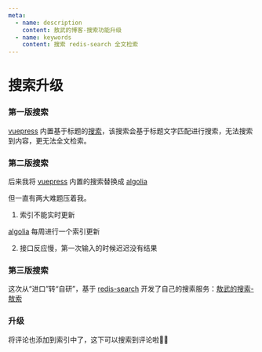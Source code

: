 ```yaml
---
meta:
  - name: description
    content: 敖武的博客-搜索功能升级
  - name: keywords
    content: 搜索 redis-search 全文检索
---
```

# 搜索升级

### 第一版搜索

[vuepress](https://vuepress.vuejs.org/zh/) 内置基于标题的[搜索](https://v1.vuepress.vuejs.org/zh/theme/default-theme-config.html#%E5%86%85%E7%BD%AE%E6%90%9C%E7%B4%A2)，该搜索会基于标题文字匹配进行搜索，无法搜索到内容，更无法全文检索。

### 第二版搜索

后来我将 [vuepress](https://vuepress.vuejs.org/zh/) 内置的搜索替换成 [algolia](https://z.wiki/misc/algolia.html) 

<ImgView title="搜索升级" url="https://2.z.wiki/autoupload/20240208/2u0S.804X1112-image.png" />

但一直有两大难题压着我。

1. 索引不能实时更新

[algolia](https://www.algolia.com/) 每周进行一个索引更新

<ImgView title="搜索升级" url="https://5.z.wiki/autoupload/20240208/Hm4U.936X1388-image.png" />

2. 接口反应慢，第一次输入的时候迟迟没有结果

### 第三版搜索

这次从“进口”转“自研”，基于 [redis-search](https://redis.io/docs/interact/search-and-query/) 开发了自己的搜索服务：[敖武的搜索-敖索](https://playground.z.wiki/search/page)

<ImgView title="搜索升级" url="https://1.z.wiki/autoupload/20240208/XLaC.2666X4034-image.png" />


### 升级

将评论也添加到索引中了，这下可以搜索到评论啦💐💐


<ImgView title="搜索升级" url="https://2.z.wiki/autoupload/20240224/UGrL.2026X3292-image.png" />

